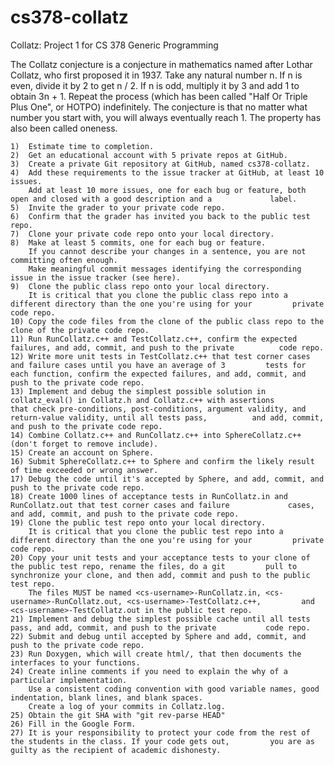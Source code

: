cs378-collatz
=============

Collatz: Project 1 for CS 378 Generic Programming

The Collatz conjecture is a conjecture in mathematics named after Lothar Collatz, who first proposed it in 1937. Take any natural number n. If n is even, divide it by 2 to get n / 2. If n is odd, multiply it by 3 and add 1 to obtain 3n + 1. Repeat the process (which has been called "Half Or Triple Plus One", or HOTPO) indefinitely. The conjecture is that no matter what number you start with, you will always eventually reach 1. The property has also been called oneness.

    1)  Estimate time to completion.
    2)  Get an educational account with 5 private repos at GitHub.
    3)  Create a private Git repository at GitHub, named cs378-collatz.
    4)  Add these requirements to the issue tracker at GitHub, at least 10 issues.
        Add at least 10 more issues, one for each bug or feature, both open and closed with a good description and a             label.
    5)  Invite the grader to your private code repo.
    6)  Confirm that the grader has invited you back to the public test repo.
    7)  Clone your private code repo onto your local directory.
    8)  Make at least 5 commits, one for each bug or feature.
        If you cannot describe your changes in a sentence, you are not committing often enough.
        Make meaningful commit messages identifying the corresponding issue in the issue tracker (see here).
    9)  Clone the public class repo onto your local directory.
        It is critical that you clone the public class repo into a different directory than the one you're using for your         private code repo.
    10) Copy the code files from the clone of the public class repo to the clone of the private code repo.
    11) Run RunCollatz.c++ and TestCollatz.c++, confirm the expected failures, and add, commit, and push to the private          code repo.
    12) Write more unit tests in TestCollatz.c++ that test corner cases and failure cases until you have an average of 3         tests for each function, confirm the expected failures, and add, commit, and push to the private code repo.
    13) Implement and debug the simplest possible solution in collatz_eval() in Collatz.h and Collatz.c++ with assertions         that check pre-conditions, post-conditions, argument validity, and return-value validity, until all tests pass,          and add, commit, and push to the private code repo.
    14) Combine Collatz.c++ and RunCollatz.c++ into SphereCollatz.c++ (don't forget to remove include).
    15) Create an account on Sphere.
    16) Submit SphereCollatz.c++ to Sphere and confirm the likely result of time exceeded or wrong answer.
    17) Debug the code until it's accepted by Sphere, and add, commit, and push to the private code repo.
    18) Create 1000 lines of acceptance tests in RunCollatz.in and RunCollatz.out that test corner cases and failure             cases, and add, commit, and push to the private code repo.
    19) Clone the public test repo onto your local directory.
        It is critical that you clone the public test repo into a different directory than the one you're using for your         private code repo.
    20) Copy your unit tests and your acceptance tests to your clone of the public test repo, rename the files, do a git         pull to synchronize your clone, and then add, commit and push to the public test repo.
        The files MUST be named <cs-username>-RunCollatz.in, <cs-username>-RunCollatz.out, <cs-username>-TestCollatz.c++,         and <cs-username>-TestCollatz.out in the public test repo.
    21) Implement and debug the simplest possible cache until all tests pass, and add, commit, and push to the private           code repo.
    22) Submit and debug until accepted by Sphere and add, commit, and push to the private code repo.
    23) Run Doxygen, which will create html/, that then documents the interfaces to your functions.
    24) Create inline comments if you need to explain the why of a particular implementation.
        Use a consistent coding convention with good variable names, good indentation, blank lines, and blank spaces.
        Create a log of your commits in Collatz.log.
    25) Obtain the git SHA with "git rev-parse HEAD"
    26) Fill in the Google Form.
    27) It is your responsibility to protect your code from the rest of the students in the class. If your code gets out,         you are as guilty as the recipient of academic dishonesty.
